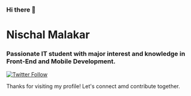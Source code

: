 ### Hi there 👋

<!--
**nischalbm/nischalbm** is a ✨ _special_ ✨ repository because its `README.md` (this file) appears on your GitHub profile.

Here are some ideas to get you started:

- 🔭 I’m currently working on ...
- 🌱 I’m currently learning ...
- 👯 I’m looking to collaborate on ...
- 🤔 I’m looking for help with ...
- 💬 Ask me about ...
- 📫 How to reach me: ...
- 😄 Pronouns: ...
- ⚡ Fun fact: ...
-->
# Nischal Malakar
### Passionate IT student with major interest and knowledge in Front-End and Mobile Development. 
<p>
  <a href="https://twitter.com/nischalbm">
    <img alt="Twitter Follow" src="https://img.shields.io/twitter/follow/nischalbm?style=social">
  </a>
</p>
Thanks for visiting my profile! Let's connect amd contribute together.
